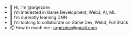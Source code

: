 - 👋 Hi, I’m @argezdev
- 👀 I’m interested in Game Development, Web3, AI, ML
- 🌱 I’m currently learning DNN
- 💞️ I’m looking to collaborate on Game Dev, Web3, Full Stack
- 📫 How to reach me : argezdev@gmail.com 

<!---
argezdev/argezdev is a ✨ special ✨ repository because its `README.md` (this file) appears on your GitHub profile.
You can click the Preview link to take a look at your changes.
--->

